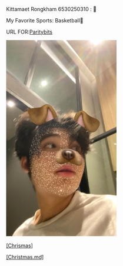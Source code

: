Kittamaet Rongkham 6530250310 : 💫

My Favorite Sports: Basketball🏀

URL FOR:<a href="https://ohmykk.github.io/parity-bits">Paritybits

<p alige="left">
<img src="B1CCCA65-7FAB-4294-9371-FEB8803A254F.jpg" width="300">

[Chrismas]

[Christmas.md]

